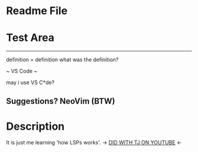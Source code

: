 # Readme File

# Test Area
---
definition = definition
what was the definition?

~ VS Code ~

may i use VS C*de?

Suggestions? NeoVim (BTW)
---

# Description

It is just me learning 'how LSPs works'. -> [DID WITH TJ ON YOUTUBE](https://youtu.be/YsdlcQoHqPY?si=0GGXSvRzvyj83BRQ) <-
